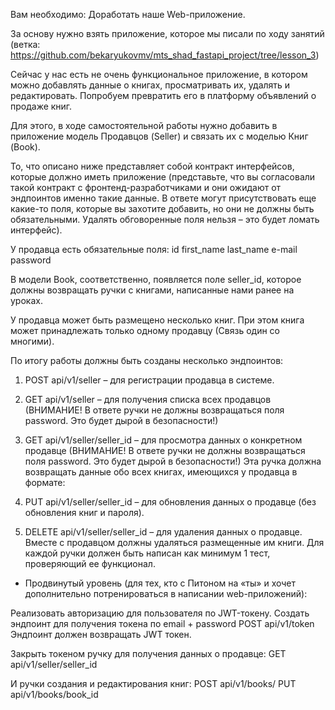 Вам необходимо: Доработать наше Web-приложение.

За основу нужно взять приложение, которое мы писали по ходу занятий (ветка: https://github.com/bekaryukovmv/mts_shad_fastapi_project/tree/lesson_3)

Сейчас у нас есть не очень функциональное приложение, в котором можно добавлять данные о книгах, просматривать их, удалять и редактировать. Попробуем превратить его в платформу объявлений о продаже книг.

Для этого, в ходе самостоятельной работы нужно добавить в приложение модель Продавцов (Seller) и связать их с моделью Книг (Book).

То, что описано ниже представляет собой контракт интерфейсов, которые должно иметь приложение (представьте, что вы согласовали такой контракт с фронтенд-разработчиками и они ожидают от эндпоинтов именно такие данные. В ответе могут присутствовать еще какие-то поля, которые вы захотите добавить, но они не должны быть обязательными. Удалять обговоренные поля нельзя – это будет ломать интерфейс).

У продавца есть обязательные поля:
id
first_name
last_name
e-mail
password

В модели Book, соответственно, появляется поле seller_id, которое должны возвращать ручки с книгами, написанные нами ранее на уроках.

У продавца может быть размещено несколько книг. При этом книга может принадлежать только одному продавцу (Связь один со многими).

По итогу работы должны быть созданы несколько эндпоинтов:

1)   POST api/v1/seller – для регистрации продавца в системе.

2)   GET api/v1/seller – для получения списка всех продавцов (ВНИМАНИЕ! В ответе ручки не должны возвращаться поля password. Это будет дырой в безопасности!)

3)   GET api/v1/seller/seller_id – для просмотра данных о конкретном продавце (ВНИМАНИЕ! В ответе ручки не должны возвращаться поля password. Это будет дырой в безопасности!)
Эта ручка должна возвращать данные обо всех книгах, имеющихся у продавца в формате:

4)   PUT api/v1/seller/seller_id – для обновления данных о продавце (без обновления книг и пароля).

5)   DELETE api/v1/seller/seller_id – для удаления данных о продавце. Вместе с продавцом должны удаляться размещенные им книги.
Для каждой ручки должен быть написан как минимум 1 тест, проверяющий ее функционал.

* Продвинутый уровень (для тех, кто с Питоном на «ты» и хочет дополнительно потренироваться в написании web-приложений):

Реализовать авторизацию для пользователя по JWT-токену.
Создать эндпоинт для получения токена по email + password
POST api/v1/token
Эндпоинт должен возвращать JWT токен.

Закрыть токеном ручку для получения данных о продавце:
GET api/v1/seller/seller_id

И ручки создания и редактирования книг:
POST api/v1/books/
PUT api/v1/books/book_id
